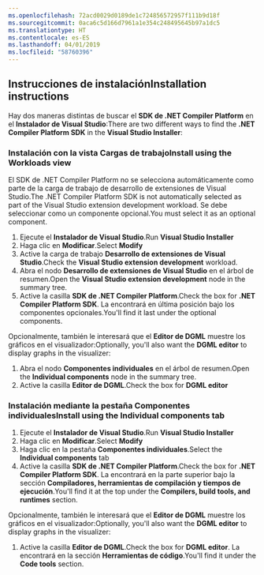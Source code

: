 ```yaml
---
ms.openlocfilehash: 72acd0029d0189de1c724856572957f111b9d18f
ms.sourcegitcommit: 0aca6c5d166d7961a1e354c248495645b97a1dc5
ms.translationtype: HT
ms.contentlocale: es-ES
ms.lasthandoff: 04/01/2019
ms.locfileid: "58760396"
---
```

## <a name="installation-instructions"></a><span data-ttu-id="9bcfd-101">Instrucciones de instalación</span><span class="sxs-lookup"><span data-stu-id="9bcfd-101">Installation instructions</span></span> 

<span data-ttu-id="9bcfd-102">Hay dos maneras distintas de buscar el **SDK de .NET Compiler Platform** en el **Instalador de Visual Studio**:</span><span class="sxs-lookup"><span data-stu-id="9bcfd-102">There are two different ways to find the **.NET Compiler Platform SDK** in the **Visual Studio Installer**:</span></span>

### <a name="install-using-the-workloads-view"></a><span data-ttu-id="9bcfd-103">Instalación con la vista Cargas de trabajo</span><span class="sxs-lookup"><span data-stu-id="9bcfd-103">Install using the Workloads view</span></span>

<span data-ttu-id="9bcfd-104">El SDK de .NET Compiler Platform no se selecciona automáticamente como parte de la carga de trabajo de desarrollo de extensiones de Visual Studio.</span><span class="sxs-lookup"><span data-stu-id="9bcfd-104">The .NET Compiler Platform SDK is not automatically selected as part of the Visual Studio extension development workload.</span></span> <span data-ttu-id="9bcfd-105">Se debe seleccionar como un componente opcional.</span><span class="sxs-lookup"><span data-stu-id="9bcfd-105">You must select it as an optional component.</span></span>

1. <span data-ttu-id="9bcfd-106">Ejecute el **Instalador de Visual Studio**.</span><span class="sxs-lookup"><span data-stu-id="9bcfd-106">Run **Visual Studio Installer**</span></span> 
1. <span data-ttu-id="9bcfd-107">Haga clic en **Modificar**.</span><span class="sxs-lookup"><span data-stu-id="9bcfd-107">Select **Modify**</span></span> 
1. <span data-ttu-id="9bcfd-108">Active la carga de trabajo **Desarrollo de extensiones de Visual Studio**.</span><span class="sxs-lookup"><span data-stu-id="9bcfd-108">Check the **Visual Studio extension development** workload.</span></span>
1. <span data-ttu-id="9bcfd-109">Abra el nodo **Desarrollo de extensiones de Visual Studio** en el árbol de resumen.</span><span class="sxs-lookup"><span data-stu-id="9bcfd-109">Open the **Visual Studio extension development** node in the summary tree.</span></span>
1. <span data-ttu-id="9bcfd-110">Active la casilla **SDK de .NET Compiler Platform**.</span><span class="sxs-lookup"><span data-stu-id="9bcfd-110">Check the box for **.NET Compiler Platform SDK**.</span></span> <span data-ttu-id="9bcfd-111">La encontrará en última posición bajo los componentes opcionales.</span><span class="sxs-lookup"><span data-stu-id="9bcfd-111">You'll find it last under the optional components.</span></span>

<span data-ttu-id="9bcfd-112">Opcionalmente, también le interesará que el **Editor de DGML** muestre los gráficos en el visualizador:</span><span class="sxs-lookup"><span data-stu-id="9bcfd-112">Optionally, you'll also want the **DGML editor** to display graphs in the visualizer:</span></span>

1. <span data-ttu-id="9bcfd-113">Abra el nodo **Componentes individuales** en el árbol de resumen.</span><span class="sxs-lookup"><span data-stu-id="9bcfd-113">Open the **Individual components** node in the summary tree.</span></span>
1. <span data-ttu-id="9bcfd-114">Active la casilla **Editor de DGML**.</span><span class="sxs-lookup"><span data-stu-id="9bcfd-114">Check the box for **DGML editor**</span></span>

### <a name="install-using-the-individual-components-tab"></a><span data-ttu-id="9bcfd-115">Instalación mediante la pestaña Componentes individuales</span><span class="sxs-lookup"><span data-stu-id="9bcfd-115">Install using the Individual components tab</span></span>

1. <span data-ttu-id="9bcfd-116">Ejecute el **Instalador de Visual Studio**.</span><span class="sxs-lookup"><span data-stu-id="9bcfd-116">Run **Visual Studio Installer**</span></span> 
1. <span data-ttu-id="9bcfd-117">Haga clic en **Modificar**.</span><span class="sxs-lookup"><span data-stu-id="9bcfd-117">Select **Modify**</span></span> 
1. <span data-ttu-id="9bcfd-118">Haga clic en la pestaña **Componentes individuales**.</span><span class="sxs-lookup"><span data-stu-id="9bcfd-118">Select the **Individual components** tab</span></span> 
1. <span data-ttu-id="9bcfd-119">Active la casilla **SDK de .NET Compiler Platform**.</span><span class="sxs-lookup"><span data-stu-id="9bcfd-119">Check the box for **.NET Compiler Platform SDK**.</span></span> <span data-ttu-id="9bcfd-120">La encontrará en la parte superior bajo la sección **Compiladores, herramientas de compilación y tiempos de ejecución**.</span><span class="sxs-lookup"><span data-stu-id="9bcfd-120">You'll find it at the top under the **Compilers, build tools, and runtimes** section.</span></span>

<span data-ttu-id="9bcfd-121">Opcionalmente, también le interesará que el **Editor de DGML** muestre los gráficos en el visualizador:</span><span class="sxs-lookup"><span data-stu-id="9bcfd-121">Optionally, you'll also want the **DGML editor** to display graphs in the visualizer:</span></span>

1. <span data-ttu-id="9bcfd-122">Active la casilla **Editor de DGML**.</span><span class="sxs-lookup"><span data-stu-id="9bcfd-122">Check the box for **DGML editor**.</span></span> <span data-ttu-id="9bcfd-123">La encontrará en la sección **Herramientas de código**.</span><span class="sxs-lookup"><span data-stu-id="9bcfd-123">You'll find it under the **Code tools** section.</span></span>
